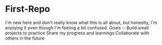 # First-Repo
I'm new here and don't really know what this is all about, but honestly, I'm enjoying it even though I'm feeling a bit confused.
Goals :- 
Build small projects to practice
Share my progress and learnings
Collaborate with others in the future
